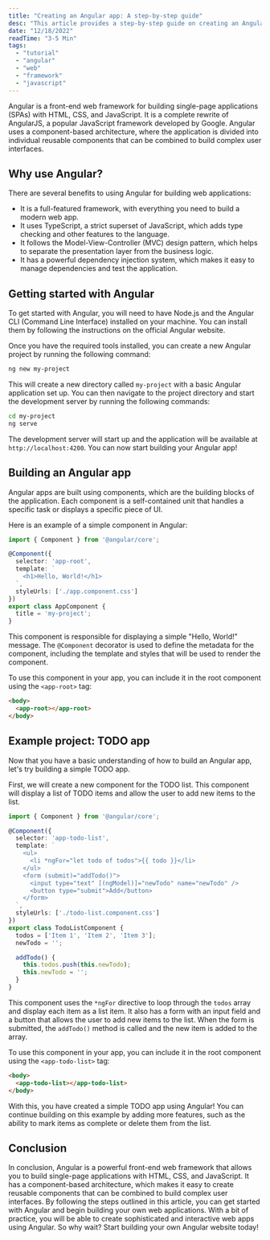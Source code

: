 ```yaml
---
title: "Creating an Angular app: A step-by-step guide"
desc: "This article provides a step-by-step guide on creating an Angular app, a front-end web framework for building single-page applications. It covers the benefits of Angular, installation instructions, and an example of building a TODO app using Angular components."
date: "12/18/2022"
readTime: "3-5 Min"
tags:
  - "tutorial"
  - "angular"
  - "web"
  - "framework"
  - "javascript"
---
```


Angular is a front-end web framework for building single-page applications (SPAs) with HTML, CSS, and JavaScript. It is a complete rewrite of AngularJS, a popular JavaScript framework developed by Google. Angular uses a component-based architecture, where the application is divided into individual reusable components that can be combined to build complex user interfaces.

## Why use Angular?

There are several benefits to using Angular for building web applications:

- It is a full-featured framework, with everything you need to build a modern web app.
- It uses TypeScript, a strict superset of JavaScript, which adds type checking and other features to the language.
- It follows the Model-View-Controller (MVC) design pattern, which helps to separate the presentation layer from  the business logic.
- It has a powerful dependency injection system, which makes it easy to manage dependencies and test the application.

## Getting started with Angular

To get started with Angular, you will need to have Node.js and the Angular CLI (Command Line Interface) installed on your machine. You can install them by following the instructions on the official Angular website.

Once you have the required tools installed, you can create a new Angular project by running the following command:

```bash
ng new my-project
```

This will create a new directory called `my-project` with a basic Angular application set up. You can then navigate to the project directory and start the development server by running the following commands:

```bash
cd my-project
ng serve
```

The development server will start up and the application will be available at `http://localhost:4200`. You can now start building your Angular app!

## Building an Angular app

Angular apps are built using components, which are the building blocks of the application. Each component is a self-contained unit that handles a specific task or displays a specific piece of UI.

Here is an example of a simple component in Angular:

```ts
import { Component } from '@angular/core';

@Component({
  selector: 'app-root',
  template: `
    <h1>Hello, World!</h1>
  `,
  styleUrls: ['./app.component.css']
})
export class AppComponent {
  title = 'my-project';
}
```

This component is responsible for displaying a simple "Hello, World!" message. The `@Component` decorator is used to define the metadata for the component, including the template and styles that will be used to render the component.

To use this component in your app, you can include it in the root component using the `<app-root>` tag:

```html
<body>
  <app-root></app-root>
</body>
```

## Example project: TODO app

Now that you have a basic understanding of how to build an Angular app, let's try building a simple TODO app.

First, we will create a new component for the TODO list. This component will display a list of TODO items and allow the user to add new items to the list.

```ts
import { Component } from '@angular/core';

@Component({
  selector: 'app-todo-list',
  template: `
    <ul>
      <li *ngFor="let todo of todos">{{ todo }}</li>
    </ul>
    <form (submit)="addTodo()">
      <input type="text" [(ngModel)]="newTodo" name="newTodo" />
      <button type="submit">Add</button>
    </form>
  `,
  styleUrls: ['./todo-list.component.css']
})
export class TodoListComponent {
  todos = ['Item 1', 'Item 2', 'Item 3'];
  newTodo = '';

  addTodo() {
    this.todos.push(this.newTodo);
    this.newTodo = '';
  }
}

```

This component uses the `*ngFor` directive to loop through the `todos` array and display each item as a list item. It also has a form with an input field and a button that allows the user to add new items to the list. When the form is submitted, the `addTodo()` method is called and the new item is added to the array.

To use this component in your app, you can include it in the root component using the `<app-todo-list>` tag:

```html
<body>
  <app-todo-list></app-todo-list>
</body>
```

With this, you have created a simple TODO app using Angular! You can continue building on this example by adding more features, such as the ability to mark items as complete or delete them from the list.

## Conclusion

In conclusion, Angular is a powerful front-end web framework that allows you to build single-page applications with HTML, CSS, and JavaScript. It has a component-based architecture, which makes it easy to create reusable components that can be combined to build complex user interfaces. By following the steps outlined in this article, you can get started with Angular and begin building your own web applications. With a bit of practice, you will be able to create sophisticated and interactive web apps using Angular. So why wait? Start building your own Angular website today!